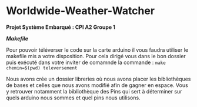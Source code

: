 # Worldwide-Weather-Watcher

**Projet Système Embarqué : CPI A2 Groupe 1**

***Makefile***

Pour pouvoir téléverser le code sur la carte arduino il vous faudra utiliser le makefile mis a votre disposition.
Pour cela dirigé vous dans le bon dossier puis exécuté dans votre inviter de comamnde la commande : `make chemin=$(pwd) televersement`

Nous avons crée un dossier libreries où nous avons placer les bibliothèques de bases et celles que nous avons modifié afin de gagner en espace.
Vous y retrouver notamment la bibliothèque des Pins qui sert à déterminer sur quels arduino nous sommes et quel pins nous utilisons.

